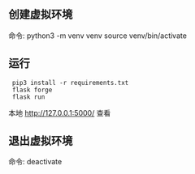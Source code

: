 ## 创建虚拟环境
命令:
     python3 -m venv venv
     source venv/bin/activate

## 运行
     pip3 install -r requirements.txt
     flask forge
     flask run

本地 http://127.0.0.1:5000/  查看
     
## 退出虚拟环境
命令:
     deactivate
